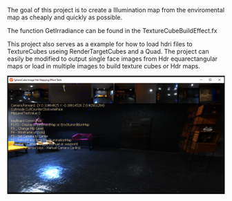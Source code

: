 ﻿The goal of this project is to create a Illumination map from the enviromental map as cheaply and quickly as possible.

The function GetIrradiance  can be found in the TextureCubeBuildEffect.fx 

This project also serves as a example for how to load hdri files to TextureCubes useing RenderTargetCubes and a Quad.
The project can easily be modified to output single face images from Hdr equarectangular maps or load in multiple images to build texture cubes or Hdr maps.

 <img src="https://github.com/willmotil/CubeMapHdrConversionDx/blob/main/zScr01.png"> 

